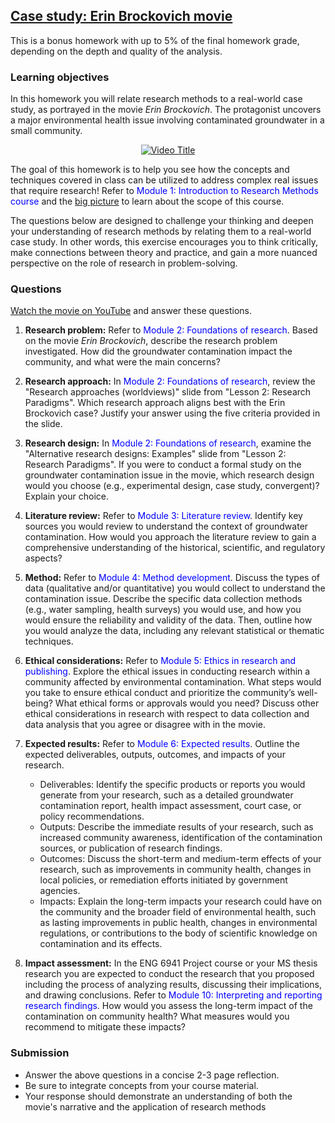 ## [Case study: Erin Brockovich movie](https://aselshall.github.io/rm/hw/case1)
This is a bonus homework with up to 5% of the final homework grade, depending on the depth and quality of the analysis.

### Learning objectives 
In this homework you will relate research methods to a real-world case study, as portrayed in the movie *Erin Brockovich*. The protagonist uncovers a major environmental health issue involving contaminated groundwater in a small community.

<div style="text-align: center;">
  <a href="https://youtu.be/ERJ74tDM03s">
    <img src="https://img.youtube.com/vi/ERJ74tDM03s/0.jpg" alt="Video Title">
  </a>
</div>

The goal of this homework is to help you see how the concepts and techniques covered in class can be utilized to address complex real issues that require research! Refer to <span style="color:blue">Module 1: Introduction to Research Methods course</span> and the [big picture](https://aselshall.github.io/rm/hw/big-picture) to learn about the scope of this course.

The questions below are designed to challenge your thinking and deepen your understanding of research methods by relating them to a real-world case study. In other words, this exercise encourages you to think critically, make connections between theory and practice, and gain a more nuanced perspective on the role of research in problem-solving.

### Questions
[Watch the movie on YouTube](https://youtu.be/ERJ74tDM03s) and answer these questions. 

1. **Research problem:** Refer to <span style="color:blue">Module 2: Foundations of research</span>. Based on the movie *Erin Brockovich*, describe the research problem investigated. How did the groundwater contamination impact the community, and what were the main concerns?

2. **Research approach:** In <span style="color:blue">Module 2: Foundations of research</span>, review the "Research approaches (worldviews)" slide from "Lesson 2: Research Paradigms". Which research approach aligns best with the Erin Brockovich case? Justify your answer using the five criteria provided in the slide.

3. **Research design:** In <span style="color:blue">Module 2: Foundations of research</span>, examine the "Alternative research designs: Examples" slide from "Lesson 2: Research Paradigms". If you were to conduct a formal study on the groundwater contamination issue in the movie, which research design would you choose (e.g., experimental design, case study, convergent)? Explain your choice.

4. **Literature review:** Refer to <span style="color:blue">Module 3: Literature review</span>. Identify key sources you would review to understand the context of groundwater contamination. How would you approach the literature review to gain a comprehensive understanding of the historical, scientific, and regulatory aspects?

5. **Method:** Refer to <span style="color:blue">Module 4: Method development</span>. Discuss the types of data (qualitative and/or quantitative) you would collect to understand the contamination issue. Describe the specific data collection methods (e.g., water sampling, health surveys) you would use, and how you would ensure the reliability and validity of the data. Then, outline how you would analyze the data, including any relevant statistical or thematic techniques.

6. **Ethical considerations:** Refer to <span style="color:blue">Module 5: Ethics in research and publishing</span>. Explore the ethical issues in conducting research within a community affected by environmental contamination. What steps would you take to ensure ethical conduct and prioritize the community’s well-being? What ethical forms or approvals would you need? Discuss other ethical considerations in research with respect to data collection and data analysis that you agree or disagree with in the movie. 

7. **Expected results:**
Refer to <span style="color:blue">Module 6: Expected results</span>. Outline the expected deliverables, outputs, outcomes, and impacts of your research.
    - Deliverables: Identify the specific products or reports you would generate from your research, such as a detailed groundwater contamination report, health impact assessment, court case, or policy recommendations.
    - Outputs: Describe the immediate results of your research, such as increased community awareness, identification of the contamination sources, or publication of research findings.
    - Outcomes: Discuss the short-term and medium-term effects of your research, such as improvements in community health, changes in local policies, or remediation efforts initiated by government agencies.
    - Impacts: Explain the long-term impacts your research could have on the community and the broader field of environmental health, such as lasting improvements in public health, changes in environmental regulations, or contributions to the body of scientific knowledge on contamination and its effects.

8. **Impact assessment:** In the ENG 6941 Project course or your MS thesis research you are expected to conduct the research that you proposed including the process of analyzing results, discussing their implications, and drawing conclusions. Refer to <span style="color:blue">Module 10: Interpreting and reporting research findings</span>. How would you assess the long-term impact of the contamination on community health? What measures would you recommend to mitigate these impacts?

### Submission 
- Answer the above questions in a concise 2-3 page reflection.
- Be sure to integrate concepts from your course material.
- Your response should demonstrate an understanding of both the movie's narrative and the application of  research methods
